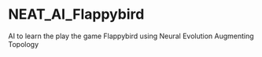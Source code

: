 # NEAT_AI_Flappybird
AI to learn the play the game Flappybird using Neural Evolution Augmenting Topology
